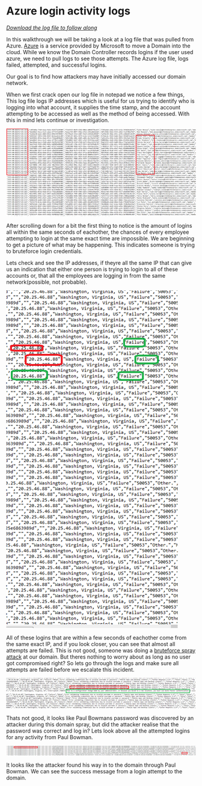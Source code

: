 # Azure login activity logs

[*Download the log file to follow along*](./logs/InteractiveSignIns_Domain_spray_logs.csv)

In this walkthrough we will be taking a look at a log file that was pulled from Azure. [Azure](https://azure.microsoft.com/en-us) is a service provided by Microsoft to move a Domain into the cloud. While we know the Domain Controller records logins if the user used azure, we need to pull logs to see those attempts. The Azure log file, logs failed, attempted, and successful logins.

Our goal is to find how attackers may have initially accessed our domain network.

When we first crack open our log file in notepad we notice a few things, This log file logs IP addresses which is useful for us trying to identify who is logging into what account, it supplies the time stamp, and the account attempting to be accessed as well as the method of being accessed. With this in mind lets continue or investigation.

![Login Times](./images/login_times.PNG)

After scrolling down for a bit the first thing to notice is the amount of logins all within the same seconds of eachother, the chances of every employee attempting to login at the same exact time are impossible. We are beginning to get a picture of what may be happening. This indicates someone is trying to bruteforce login credentials.

Lets check and see the IP addresses, if theyre all the same IP that can give us an indication that either one person is trying to login to all of these accounts or, that all the employees are logging in from the same network(possible, not probable).

![Login IPs](./images/login_ips.PNG)

All of these logins that are within a few seconds of eachother come from the same exact IP, and if you look closer, you can see that almost all attempts are failed. This is not good, someone was doing a [bruteforce spray attack](https://owasp.org/www-community/attacks/Password_Spraying_Attack) at our domain. But theres nothing to worry about as long as no user got compromised right? So lets go through the logs and make sure all attempts are failed before we escalate this incident.

![Found Creds](./images/found_creds.PNG)

Thats not good, it looks like Paul Bowmans password was discovered by an attacker during this domain spray, but did the attacker realise that the password was correct and log in? Lets look above all the attempted logins for any activity from Paul Bowman.

![successful login](./images/successful_login.PNG)

It looks like the attacker found his way in to the domain through Paul Bowman. We can see the success message from a login attempt to the domain.
